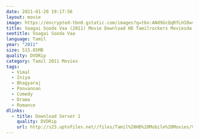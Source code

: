 ```yaml
---
date: 2021-01-20 19:17:56
layout: movie
image: https://encrypted-tbn0.gstatic.com/images?q=tbn:ANd9GcQqRfLHI0wvrZbbTaRS-IZrooiJ_gNG8qc2CA&usqp=CAU
title: Vaagai Sooda Vaa (2011) Movie Download HD Tamilrockers Moviesda
seotitle: Vaagai Sooda Vaa
language: Tamil
year: "2011"
size: 515.85MB
quality: DVDRip
category: Tamil 2011 Movies
tags:
  - Vimal
  - Iniya
  - Bhagyaraj
  - Ponvannan
  - Comedy
  - Drama
  - Romance
dlinks:
  - title: Download Server 1
    quality: DVDRip
    url: http://s23.uptofiles.net//files/Tamil%20HD%20Mobile%20Movies/Vaagai%20Sooda%20Vaa%20(2011)/Vaagai%20Sooda%20Vaa%20(Original)/Vaagai%20Sooda%20Vaa%20(640x360)/Vaagai%20Sooda%20Vaa%20201%20HD.mp4
---
```


